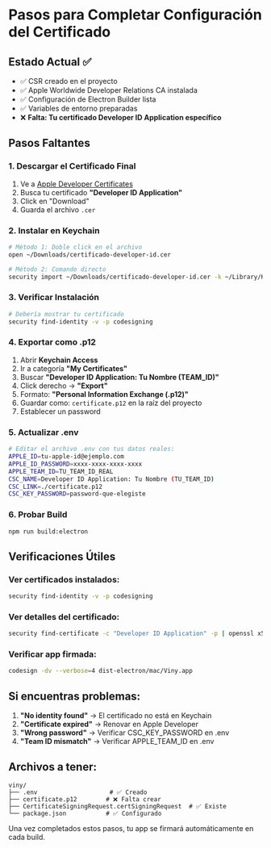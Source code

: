 # Pasos para Completar Configuración del Certificado

## Estado Actual ✅

- ✅ CSR creado en el proyecto
- ✅ Apple Worldwide Developer Relations CA instalada
- ✅ Configuración de Electron Builder lista
- ✅ Variables de entorno preparadas
- ❌ **Falta: Tu certificado Developer ID Application específico**

## Pasos Faltantes

### 1. Descargar el Certificado Final

1. Ve a [Apple Developer Certificates](https://developer.apple.com/account/certificates)
2. Busca tu certificado **"Developer ID Application"**
3. Click en "Download"
4. Guarda el archivo `.cer`

### 2. Instalar en Keychain

```bash
# Método 1: Doble click en el archivo
open ~/Downloads/certificado-developer-id.cer

# Método 2: Comando directo
security import ~/Downloads/certificado-developer-id.cer -k ~/Library/Keychains/login.keychain
```

### 3. Verificar Instalación

```bash
# Debería mostrar tu certificado
security find-identity -v -p codesigning
```

### 4. Exportar como .p12

1. Abrir **Keychain Access**
2. Ir a categoría **"My Certificates"**
3. Buscar **"Developer ID Application: Tu Nombre (TEAM_ID)"**
4. Click derecho → **"Export"**
5. Formato: **"Personal Information Exchange (.p12)"**
6. Guardar como: `certificate.p12` en la raíz del proyecto
7. Establecer un password

### 5. Actualizar .env

```bash
# Editar el archivo .env con tus datos reales:
APPLE_ID=tu-apple-id@ejemplo.com
APPLE_ID_PASSWORD=xxxx-xxxx-xxxx-xxxx
APPLE_TEAM_ID=TU_TEAM_ID_REAL
CSC_NAME=Developer ID Application: Tu Nombre (TU_TEAM_ID)
CSC_LINK=./certificate.p12
CSC_KEY_PASSWORD=password-que-elegiste
```

### 6. Probar Build

```bash
npm run build:electron
```

## Verificaciones Útiles

### Ver certificados instalados:

```bash
security find-identity -v -p codesigning
```

### Ver detalles del certificado:

```bash
security find-certificate -c "Developer ID Application" -p | openssl x509 -text
```

### Verificar app firmada:

```bash
codesign -dv --verbose=4 dist-electron/mac/Viny.app
```

## Si encuentras problemas:

1. **"No identity found"** → El certificado no está en Keychain
2. **"Certificate expired"** → Renovar en Apple Developer
3. **"Wrong password"** → Verificar CSC_KEY_PASSWORD en .env
4. **"Team ID mismatch"** → Verificar APPLE_TEAM_ID en .env

## Archivos a tener:

```
viny/
├── .env                    # ✅ Creado
├── certificate.p12        # ❌ Falta crear
├── CertificateSigningRequest.certSigningRequest  # ✅ Existe
└── package.json           # ✅ Configurado
```

Una vez completados estos pasos, tu app se firmará automáticamente en cada build.
